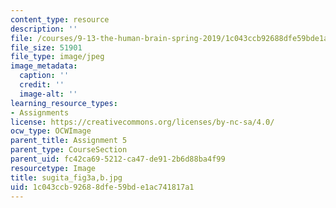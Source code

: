 ```yaml
---
content_type: resource
description: ''
file: /courses/9-13-the-human-brain-spring-2019/1c043ccb92688dfe59bde1ac741817a1_sugita_fig3a-b.jpg
file_size: 51901
file_type: image/jpeg
image_metadata:
  caption: ''
  credit: ''
  image-alt: ''
learning_resource_types:
- Assignments
license: https://creativecommons.org/licenses/by-nc-sa/4.0/
ocw_type: OCWImage
parent_title: Assignment 5
parent_type: CourseSection
parent_uid: fc42ca69-5212-ca47-de91-2b6d88ba4f99
resourcetype: Image
title: sugita_fig3a,b.jpg
uid: 1c043ccb-9268-8dfe-59bd-e1ac741817a1
---
```

